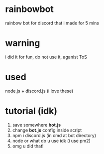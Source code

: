 # rainbowbot
rainbow bot for discord that i made for 5 mins

# warning
i did it for fun, do not use it, aganist ToS

# used
node.js + discord.js (i love these)

# tutorial (idk)
1. save somewhere **bot.js**
2. change **bot.js** config inside script
3. npm i discord.js (in cmd at bot directory)
4. node or what do u use idk (i use pm2)
5. omg u did that!
